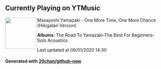 ## Currently Playing on YTMusic

[<img align="left" width="100" src="https://lh3.googleusercontent.com/rUGzUCC2_XfbugW22E0vduGU4dkQp8WUQ_BcoXzHt1OHziwiuAMsu7XbXYanKRAMeBrKUjLujI8lUH8ZSA">](https://music.youtube.com/channel/UCLzpexgTBDGJXZzNiI_bQKQ)

Masayoshi Yamazaki - One More Time, One More Chance (Hikigatari Version)

**Albums**: The Road To Yamazaki-The Best For Beginners- Solo Acoustics

Last updated at 09/01/2020 14:30

#### Generated with [20chan/github-now](https://github.com/20chan/github-now)


<!--
**20chan/20chan** is a ✨ _special_ ✨ repository because its `README.md` (this file) appears on your GitHub profile.

Here are some ideas to get you started:

- 🔭 I’m currently working on ...
- 🌱 I’m currently learning ...
- 👯 I’m looking to collaborate on ...
- 🤔 I’m looking for help with ...
- 💬 Ask me about ...
- 📫 How to reach me: ...
- 😄 Pronouns: ...
- ⚡ Fun fact: ...
-->
